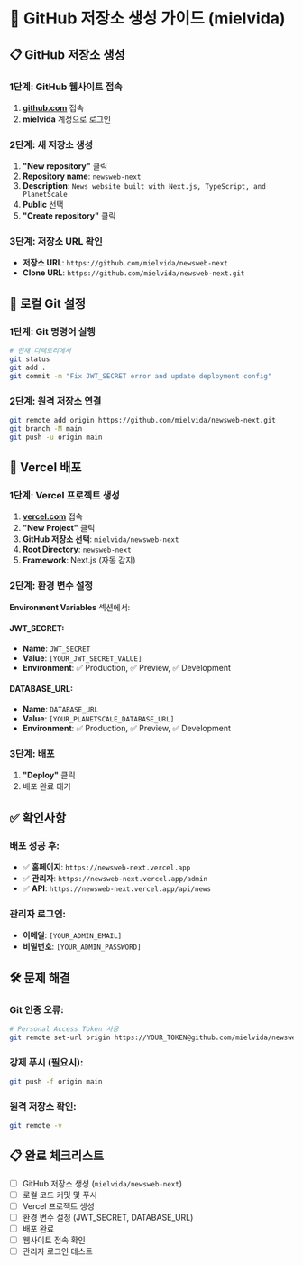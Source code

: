 # 🚀 GitHub 저장소 생성 가이드 (mielvida)

## 📋 GitHub 저장소 생성

### 1단계: GitHub 웹사이트 접속
1. **[github.com](https://github.com)** 접속
2. **mielvida** 계정으로 로그인

### 2단계: 새 저장소 생성
1. **"New repository"** 클릭
2. **Repository name**: `newsweb-next`
3. **Description**: `News website built with Next.js, TypeScript, and PlanetScale`
4. **Public** 선택
5. **"Create repository"** 클릭

### 3단계: 저장소 URL 확인
- **저장소 URL**: `https://github.com/mielvida/newsweb-next`
- **Clone URL**: `https://github.com/mielvida/newsweb-next.git`

## 🔧 로컬 Git 설정

### 1단계: Git 명령어 실행
```bash
# 현재 디렉토리에서
git status
git add .
git commit -m "Fix JWT_SECRET error and update deployment config"
```

### 2단계: 원격 저장소 연결
```bash
git remote add origin https://github.com/mielvida/newsweb-next.git
git branch -M main
git push -u origin main
```

## 🚀 Vercel 배포

### 1단계: Vercel 프로젝트 생성
1. **[vercel.com](https://vercel.com)** 접속
2. **"New Project"** 클릭
3. **GitHub 저장소 선택**: `mielvida/newsweb-next`
4. **Root Directory**: `newsweb-next`
5. **Framework**: Next.js (자동 감지)

### 2단계: 환경 변수 설정
**Environment Variables** 섹션에서:

#### JWT_SECRET:
- **Name**: `JWT_SECRET`
- **Value**: `[YOUR_JWT_SECRET_VALUE]`
- **Environment**: ✅ Production, ✅ Preview, ✅ Development

#### DATABASE_URL:
- **Name**: `DATABASE_URL`
- **Value**: `[YOUR_PLANETSCALE_DATABASE_URL]`
- **Environment**: ✅ Production, ✅ Preview, ✅ Development

### 3단계: 배포
1. **"Deploy"** 클릭
2. 배포 완료 대기

## ✅ 확인사항

### 배포 성공 후:
- ✅ **홈페이지**: `https://newsweb-next.vercel.app`
- ✅ **관리자**: `https://newsweb-next.vercel.app/admin`
- ✅ **API**: `https://newsweb-next.vercel.app/api/news`

### 관리자 로그인:
- **이메일**: `[YOUR_ADMIN_EMAIL]`
- **비밀번호**: `[YOUR_ADMIN_PASSWORD]`

## 🛠️ 문제 해결

### Git 인증 오류:
```bash
# Personal Access Token 사용
git remote set-url origin https://YOUR_TOKEN@github.com/mielvida/newsweb-next.git
```

### 강제 푸시 (필요시):
```bash
git push -f origin main
```

### 원격 저장소 확인:
```bash
git remote -v
```

## 📋 완료 체크리스트

- [ ] GitHub 저장소 생성 (`mielvida/newsweb-next`)
- [ ] 로컬 코드 커밋 및 푸시
- [ ] Vercel 프로젝트 생성
- [ ] 환경 변수 설정 (JWT_SECRET, DATABASE_URL)
- [ ] 배포 완료
- [ ] 웹사이트 접속 확인
- [ ] 관리자 로그인 테스트 